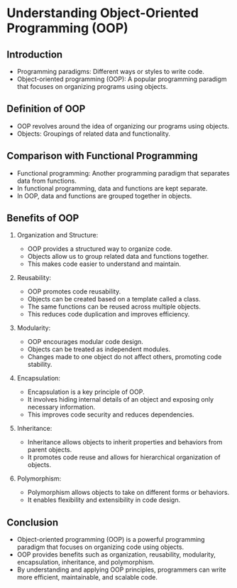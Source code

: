 # Understanding Object-Oriented Programming (OOP)

## Introduction
- Programming paradigms: Different ways or styles to write code.
- Object-oriented programming (OOP): A popular programming paradigm that focuses on organizing programs using objects.

## Definition of OOP
- OOP revolves around the idea of organizing our programs using objects.
- Objects: Groupings of related data and functionality.

## Comparison with Functional Programming
- Functional programming: Another programming paradigm that separates data from functions.
- In functional programming, data and functions are kept separate.
- In OOP, data and functions are grouped together in objects.

## Benefits of OOP
1. Organization and Structure:
   - OOP provides a structured way to organize code.
   - Objects allow us to group related data and functions together.
   - This makes code easier to understand and maintain.

2. Reusability:
   - OOP promotes code reusability.
   - Objects can be created based on a template called a class.
   - The same functions can be reused across multiple objects.
   - This reduces code duplication and improves efficiency.

3. Modularity:
   - OOP encourages modular code design.
   - Objects can be treated as independent modules.
   - Changes made to one object do not affect others, promoting code stability.

4. Encapsulation:
   - Encapsulation is a key principle of OOP.
   - It involves hiding internal details of an object and exposing only necessary information.
   - This improves code security and reduces dependencies.

5. Inheritance:
   - Inheritance allows objects to inherit properties and behaviors from parent objects.
   - It promotes code reuse and allows for hierarchical organization of objects.

6. Polymorphism:
   - Polymorphism allows objects to take on different forms or behaviors.
   - It enables flexibility and extensibility in code design.

## Conclusion
- Object-oriented programming (OOP) is a powerful programming paradigm that focuses on organizing code using objects.
- OOP provides benefits such as organization, reusability, modularity, encapsulation, inheritance, and polymorphism.
- By understanding and applying OOP principles, programmers can write more efficient, maintainable, and scalable code.

